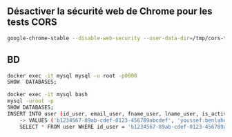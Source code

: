 ## Désactiver la sécurité web de Chrome pour les tests CORS

```sh
google-chrome-stable --disable-web-security --user-data-dir=/tmp/cors-test
```
## BD

```sh
docker exec -it mysql mysql -u root -p0000
SHOW  DATABASES;
```

```sh
docker exec -it mysql bash
mysql -uroot -p
SHOW DATABASES;
INSERT INTO user (id_user, email_user, fname_user, lname_user, is_active, is_homme) 
    -> VALUES ('b1234567-89ab-cdef-0123-456789abcdef', 'youssef.benlahouell@gmail.com', 'Youssef', 'Benlahouell', true, true);
    SELECT * FROM user WHERE id_user = 'b1234567-89ab-cdef-0123-456789abcdef';
```
